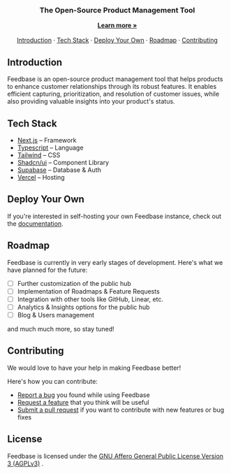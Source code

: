 <p align="center" style="margin-top: 120px">
  <h3 align="center">The Open-Source Product Management Tool
  </h3>
  
  <p align="center">
    <a href="https://feedbase.app"><strong>Learn more »</strong></a>
    <br />
    <br />
    <a href="https://github.com/chroxify/feedbase/tree/main#introduction">Introduction</a>
    ·
    <a href="https://github.com/chroxify/feedbase/tree/main#tech-stack">Tech Stack</a>
    ·
    <a href="https://github.com/chroxify/feedbase/tree/main#deploy-your-own">Deploy Your Own</a>
    ·
    <a href="https://github.com/chroxify/feedbase/tree/main#roadmap">Roadmap</a>
    ·
    <a href="https://github.com/chroxify/feedbase/tree/main#contributing">Contributing</a>
  </p>
</p>

## Introduction

Feedbase is an open-source product management tool that helps products to enhance customer relationships through its robust features. It enables efficient capturing, prioritization, and resolution of customer issues, while also providing valuable insights into your product's status.

## Tech Stack

- [Next.js](https://nextjs.org/) – Framework
- [Typescript](https://www.typescriptlang.org/) – Language
- [Tailwind](https://tailwindcss.com/) – CSS
- [Shadcn/ui](https://ui.shadcn.com/) – Component Library
- [Supabase](https://supabase.com/) – Database & Auth
- [Vercel](https://vercel.com/) – Hosting

## Deploy Your Own

If you're interested in self-hosting your own Feedbase instance, check out the [documentation](https://docs.feedbase.app/self-hosting).

## Roadmap

Feedbase is currently in very early stages of development. Here's what we have planned for the future:

- [ ] Further customization of the public hub
- [ ] Implementation of Roadmaps & Feature Requests
- [ ] Integration with other tools like GitHub, Linear, etc.
- [ ] Analytics & Insights options for the public hub
- [ ] Blog & Users management

and much much more, so stay tuned!

## Contributing

We would love to have your help in making Feedbase better!

Here's how you can contribute:
- [Report a bug](https://github.com/chroxify/feedbase/issues/new?labels=bug) you found while using Feedbase
- [Request a feature](https://github.com/chroxify/feedbase/issues/new?labels=enhancement) that you think will be useful
- [Submit a pull request](https://github.com/chroxify/feedbase/pulls) if you want to contribute with new features or bug fixes

## License
Feedbase is licensed under the [GNU Affero General Public License Version 3 (AGPLv3)](https://github.com/chroxify/feedbase/blob/main/LICENSE) .
